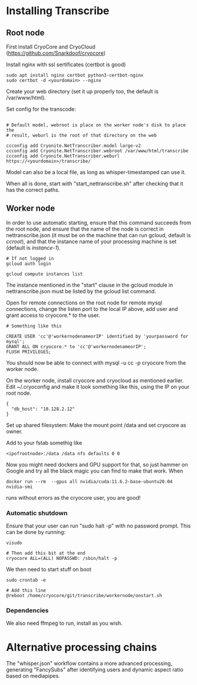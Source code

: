 # Installing Transcribe

## Root node
First install CryoCore and CryoCloud (https://github.com/Snarkdoof/cryocore)

Install nginx with ssl sertificates (certbot is good)

```
sudo apt install nginx certbot python3-certbot-nginx
sudo certbot -d <yourdomain> --nginx
```

Create your web directory (set it up properly too, the default is /var/www/html).

Set config for the transcode:
```

# Default model, webroot is place on the worker node's disk to place the
# result, weburl is the root of that directory on the web

ccconfig add Cryonite.NetTranscriber.model large-v2
ccconfig add Cryonite.NetTranscriber.webroot /var/www/html/transcribe
ccconfig add Cryonite.NetTranscriber.weburl https://<yourdomain>/transcribe/
```

Model can also be a local file, as long as whisper-timestamped can use it.

When all is done, start with "start_nettranscribe.sh" after checking that it
has the correct paths.


## Worker node
In order to use automatic starting, ensure that this command succeeds from the
root node, and ensure that the name of the node is correct in
nettranscribe.json (it must be on the machine that can run gcloud, default is *ccroot*), and that the instance name of your processing machine is set (default is *instance-1*).

```
# If not logged in
gcloud auth login 

gcloud compute instances list
```

The instance mentioned in the "start" clause in the gcloud module in nettranscribe.json must be listed by the gcloud list command.

Open for remote connections on the root node for remote mysql connections, change the listen port to the local IP above, add user and grant access to cryocore.* to the user.

```
# Something like this

CREATE USER 'cc'@'workernodenameorIP' identified by 'yourpassword for mysql';
GRANT ALL ON cryocore.* to 'cc'@'workernodenameorIP';
FLUSH PRIVILEGES;
```

You should now be able to connect with mysql -u cc -p <IP of root> cryocore from the worker node.

On the worker node, install cryocore and cryocloud as mentioned earlier.
Edit ~/.cryoconfig and make it look something like this, using the IP on your root node.
```
{
  "db_host": "10.128.2.12"
}
```

Set up shared filesystem:
Make the mount point /data and set cryocore as owner.

Add to your fstab somethig like
```
<ipofrootnode>:/data /data nfs defaults 0 0
```

Now you might need dockers and GPU support for that, so just hammer on Google and try all the black magic you can find to make that work.  When 
```
docker run --rm  --gpus all nvidia/cuda:11.6.2-base-ubuntu20.04 nvidia-smi
```
runs without errors as the cryocore user, you are good!

### Automatic shutdown
Ensure that your user can run "sudo halt -p" with no password prompt. This can be done by running:
```
visudo

# Then add this bit at the end
cryocore ALL=(ALL) NOPASSWD: /sbin/halt -p

```

We then need to start stuff on boot
```
sudo crontab -e

# Add this line
@reboot /home/cryocore/git/transcribe/workernode/onstart.sh

```

### Dependencies

We also need ffmpeg to run, install as you wish.


# Alternative processing chains

The "whisper.json" workflow contains a more advanced processing, generating "FancySubs" after identifying users and dynamic aspect ratio based on mediapipes.

